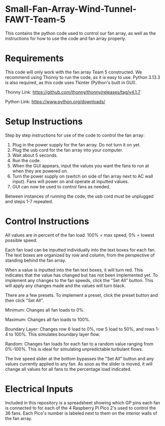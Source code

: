# Small-Fan-Array-Wind-Tunnel-FAWT-Team-5
This contains the python code used to control our fan array, as well as the instructions for how to use the code and fan array properly.


# Requirements
This code will only work with the fan array Team 5 constructed. We recommend using Thonny to run the code, as it is easy to use. Python 3.13.3 is also required, as this code uses Tkinter (Python's built in GUI).

Thonny Link: https://github.com/thonny/thonny/releases/tag/v4.1.7

Python Link: https://www.python.org/downloads/

# Setup Instructions
Step by step instructions for use of the code to control the fan array:

1) Plug in the power supply for the fan array. Do not turn it on yet.
2) Plug the usb cord for the fan array into your computer.
3) Wait about 5 seconds.
4) Run the code.
5) When the GUI appears, input the values you want the fans to run at when they are powered on.
6) Turn the power supply on (switch on side of fan array next to AC wall input). Fans will power on and operate at inputted values.
7) GUI can now be used to control fans as needed.

Between instances of running the code, the usb cord must be unplugged and steps 1-7 repeated.

# Control Instructions

All values are in percent of the fan load. 100% = max speed, 0% = lowest possible speed.

Each fan load can be inputted individually into the text boxes for each fan. The text boxes are organized by row and column, from the perspective of standing behind the fan array. 

When a value is inputted into the fan text boxes, it will turn red. This indicates that the value has changed but has not been implemented yet. To implement any changes to the fan speeds, click the "Set All" button. This will apply any changes made and the values will turn black.

There are a few presets. To implement a preset, click the preset button and then click "Set All".

Minimum: Changes all fan loads to 0%.

Maximum: Changes all fan loads to 100%.

Boundary Layer: Changes row 6 load to 0%, row 5 load to 50%, and rows 1-4 to 100%. This simulates boundary layer flow.

Random: Changes fan loads for each fan to a random value ranging from 0%-100%. This is ideal for simulating unpredictable turbulant flows.

The live speed slider at the bottom bypasses the "Set All" button and any values currently applied to any fan. As soon as the slider is moved, it will change all values for all fans to the percentage load indicated. 

# Electrical Inputs

Included in this repository is a spreadsheet showing which GP pins each fan is connected to for each of the 4 Raspberry Pi Pico 2's used to control the 36 fans. Each Pico's number is labeled next to them on the interior walls of the fan array. 
